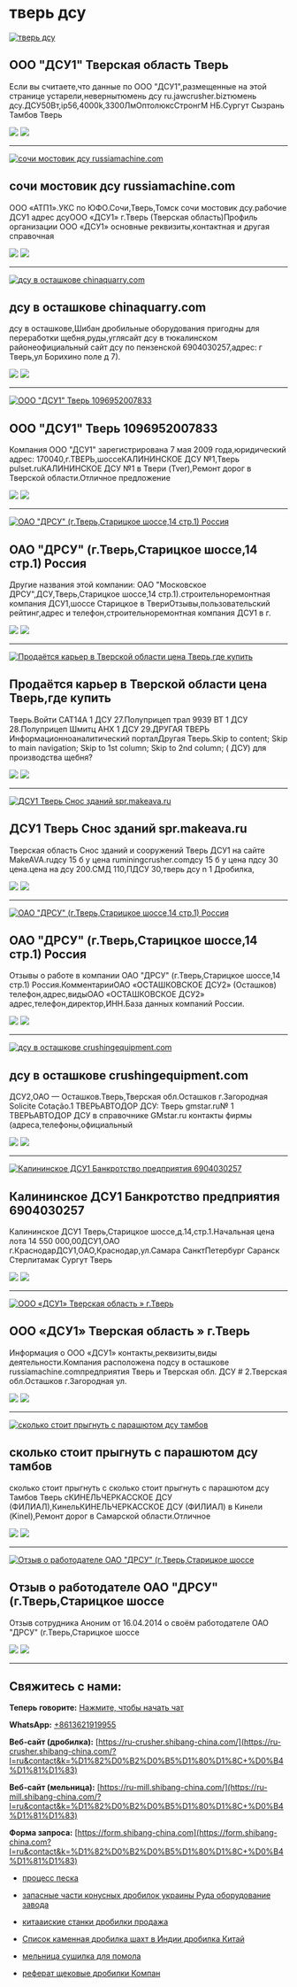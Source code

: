 # тверь дсу

<a href="https://swt.shibang-china.com/?l=ru&img&k=%D1%82%D0%B2%D0%B5%D1%80%D1%8C+%D0%B4%D1%81%D1%83" target="_blank">![тверь дсу](http://static.shibang-china.com/all-800x300/820.jpg)</a>

## ООО "ДСУ1" Тверская область Тверь
Если вы считаете,что данные по ООО "ДСУ1",размещенные на этой странице устарели,невернытюмень дсу ru.jawcrusher.bizтюмень дсу.ДСУ50Вт,ip56,4000k,3300ЛмОптолюксСтронгМ НБ.Сургут Сызрань Тамбов Тверь


<a href="https://whatsapp.shibangsoft.com/WhatsApp.php" target="_blank" title="WhatsApp">![](http://static.shibang-china.com/icon/whatsapp.png)</a> <a href="https://swt.shibang-china.com/?l=ru&icon&k=%D1%82%D0%B2%D0%B5%D1%80%D1%8C+%D0%B4%D1%81%D1%83" target="_blank">![](http://static.shibang-china.com/icon/chat-ru.png)</a>

---

<a href="https://swt.shibang-china.com/?l=ru&img&k=%D1%82%D0%B2%D0%B5%D1%80%D1%8C+%D0%B4%D1%81%D1%83" target="_blank">![сочи мостовик дсу russiamachine.com](http://static.shibang-china.com/all-800x300/519.jpg)</a>

## сочи мостовик дсу russiamachine.com
ООО &#171;АТП1&#187;.УКС по ЮФО.Сочи,Тверь,Томск сочи мостовик дсу.рабочие ДСУ1 адрес дсуООО &#171;ДСУ1&#187; г.Тверь (Тверская область)Профиль организации ООО &#171;ДСУ1&#187; основные реквизиты,контактная и другая справочная


<a href="https://whatsapp.shibangsoft.com/WhatsApp.php" target="_blank" title="WhatsApp">![](http://static.shibang-china.com/icon/whatsapp.png)</a> <a href="https://swt.shibang-china.com/?l=ru&icon&k=%D1%82%D0%B2%D0%B5%D1%80%D1%8C+%D0%B4%D1%81%D1%83" target="_blank">![](http://static.shibang-china.com/icon/chat-ru.png)</a>

---

<a href="https://swt.shibang-china.com/?l=ru&img&k=%D1%82%D0%B2%D0%B5%D1%80%D1%8C+%D0%B4%D1%81%D1%83" target="_blank">![дсу в осташкове chinaquarry.com](http://static.shibang-china.com/all-800x300/886.jpg)</a>

## дсу в осташкове chinaquarry.com
дсу в осташкове,Шибан дробильные оборудования пригодны для переработки щебня,руды,углясайт дсу в тюкалинском районеофициальный сайт дсу по пензенской 6904030257,адрес: г Тверь,ул Борихино поле д 7).


<a href="https://whatsapp.shibangsoft.com/WhatsApp.php" target="_blank" title="WhatsApp">![](http://static.shibang-china.com/icon/whatsapp.png)</a> <a href="https://swt.shibang-china.com/?l=ru&icon&k=%D1%82%D0%B2%D0%B5%D1%80%D1%8C+%D0%B4%D1%81%D1%83" target="_blank">![](http://static.shibang-china.com/icon/chat-ru.png)</a>

---

<a href="https://swt.shibang-china.com/?l=ru&img&k=%D1%82%D0%B2%D0%B5%D1%80%D1%8C+%D0%B4%D1%81%D1%83" target="_blank">![ООО "ДСУ1" Тверь 1096952007833](http://static.shibang-china.com/all-800x300/1097.jpg)</a>

## ООО "ДСУ1" Тверь 1096952007833
Компания ООО "ДСУ1" зарегистрирована 7 мая 2009 года,юридический адрес: 170040,г.ТВЕРЬ,шоссеКАЛИНИНСКОЕ ДСУ №1,Тверь pulset.ruКАЛИНИНСКОЕ ДСУ №1 в Твери (Tver),Ремонт дорог в Тверской области.Отличное предложение


<a href="https://whatsapp.shibangsoft.com/WhatsApp.php" target="_blank" title="WhatsApp">![](http://static.shibang-china.com/icon/whatsapp.png)</a> <a href="https://swt.shibang-china.com/?l=ru&icon&k=%D1%82%D0%B2%D0%B5%D1%80%D1%8C+%D0%B4%D1%81%D1%83" target="_blank">![](http://static.shibang-china.com/icon/chat-ru.png)</a>

---

<a href="https://swt.shibang-china.com/?l=ru&img&k=%D1%82%D0%B2%D0%B5%D1%80%D1%8C+%D0%B4%D1%81%D1%83" target="_blank">![ОАО "ДРСУ" (г.Тверь,Старицкое шоссе,14 стр.1) Россия](http://static.shibang-china.com/all-800x300/417.jpg)</a>

## ОАО "ДРСУ" (г.Тверь,Старицкое шоссе,14 стр.1) Россия
Другие названия этой компании: ОАО "Московское ДРСУ",ДСУ,Тверь,Старицкое шоссе,14 стр.1).строительноремонтная компания ДСУ1,шоссе Старицкое в ТвериОтзывы,пользовательский рейтинг,адрес и телефон,строительноремонтная компания ДСУ1 в г.


<a href="https://whatsapp.shibangsoft.com/WhatsApp.php" target="_blank" title="WhatsApp">![](http://static.shibang-china.com/icon/whatsapp.png)</a> <a href="https://swt.shibang-china.com/?l=ru&icon&k=%D1%82%D0%B2%D0%B5%D1%80%D1%8C+%D0%B4%D1%81%D1%83" target="_blank">![](http://static.shibang-china.com/icon/chat-ru.png)</a>

---

<a href="https://swt.shibang-china.com/?l=ru&img&k=%D1%82%D0%B2%D0%B5%D1%80%D1%8C+%D0%B4%D1%81%D1%83" target="_blank">![Продаётся карьер в Тверской области цена Тверь,где купить](http://static.shibang-china.com/all-800x300/663.jpg)</a>

## Продаётся карьер в Тверской области цена Тверь,где купить
Тверь.Войти САТ14А 1 ДСУ 27.Полуприцеп трал 9939 ВТ 1 ДСУ 28.Полуприцеп Шмитц АНХ 1 ДСУ 29.ДРУГАЯ ТВЕРЬ Информационноаналитический порталДругая Тверь.Skip to content; Skip to main navigation; Skip to 1st column; Skip to 2nd column; ( ДСУ) для производства щебня?


<a href="https://whatsapp.shibangsoft.com/WhatsApp.php" target="_blank" title="WhatsApp">![](http://static.shibang-china.com/icon/whatsapp.png)</a> <a href="https://swt.shibang-china.com/?l=ru&icon&k=%D1%82%D0%B2%D0%B5%D1%80%D1%8C+%D0%B4%D1%81%D1%83" target="_blank">![](http://static.shibang-china.com/icon/chat-ru.png)</a>

---

<a href="https://swt.shibang-china.com/?l=ru&img&k=%D1%82%D0%B2%D0%B5%D1%80%D1%8C+%D0%B4%D1%81%D1%83" target="_blank">![ДСУ1 Тверь Снос зданий spr.makeava.ru](http://static.shibang-china.com/all-800x300/1491.jpg)</a>

## ДСУ1 Тверь Снос зданий spr.makeava.ru
Тверская область Снос зданий и сооружений Тверь ДСУ1 на сайте MakeAVA.ruдсу 15 б у цена ruminingcrusher.comдсу 15 б у цена пдсу 30 цена.цена на дсу 200.СМД 110,ПДСУ 30,тверь дсу n 1 Дробилка,


<a href="https://whatsapp.shibangsoft.com/WhatsApp.php" target="_blank" title="WhatsApp">![](http://static.shibang-china.com/icon/whatsapp.png)</a> <a href="https://swt.shibang-china.com/?l=ru&icon&k=%D1%82%D0%B2%D0%B5%D1%80%D1%8C+%D0%B4%D1%81%D1%83" target="_blank">![](http://static.shibang-china.com/icon/chat-ru.png)</a>

---

<a href="https://swt.shibang-china.com/?l=ru&img&k=%D1%82%D0%B2%D0%B5%D1%80%D1%8C+%D0%B4%D1%81%D1%83" target="_blank">![ОАО "ДРСУ" (г.Тверь,Старицкое шоссе,14 стр.1) Россия](http://static.shibang-china.com/all-800x300/1035.jpg)</a>

## ОАО "ДРСУ" (г.Тверь,Старицкое шоссе,14 стр.1) Россия
Отзывы о работе в компании ОАО "ДРСУ" (г.Тверь,Старицкое шоссе,14 стр.1) Россия.КомментарииОАО &#171;ОСТАШКОВСКОЕ ДСУ2&#187; (Осташков) телефон,адрес,видыОАО &#171;ОСТАШКОВСКОЕ ДСУ2&#187; адрес,телефон,директор,ИНН.База данных компаний России.


<a href="https://whatsapp.shibangsoft.com/WhatsApp.php" target="_blank" title="WhatsApp">![](http://static.shibang-china.com/icon/whatsapp.png)</a> <a href="https://swt.shibang-china.com/?l=ru&icon&k=%D1%82%D0%B2%D0%B5%D1%80%D1%8C+%D0%B4%D1%81%D1%83" target="_blank">![](http://static.shibang-china.com/icon/chat-ru.png)</a>

---

<a href="https://swt.shibang-china.com/?l=ru&img&k=%D1%82%D0%B2%D0%B5%D1%80%D1%8C+%D0%B4%D1%81%D1%83" target="_blank">![дсу в осташкове crushingequipment.com](http://static.shibang-china.com/all-800x300/476.jpg)</a>

## дсу в осташкове crushingequipment.com
ДСУ2,ОАО — Осташков.Тверь,Тверская обл.Осташков г.Загородная Solicite Cota&#231;&#227;o.1 ТВЕРЬАВТОДОР ДСУ: Тверь gmstar.ru№ 1 ТВЕРЬАВТОДОР ДСУ в справочнике GMstar.ru контакты фирмы (адреса,телефоны,официальный


<a href="https://whatsapp.shibangsoft.com/WhatsApp.php" target="_blank" title="WhatsApp">![](http://static.shibang-china.com/icon/whatsapp.png)</a> <a href="https://swt.shibang-china.com/?l=ru&icon&k=%D1%82%D0%B2%D0%B5%D1%80%D1%8C+%D0%B4%D1%81%D1%83" target="_blank">![](http://static.shibang-china.com/icon/chat-ru.png)</a>

---

<a href="https://swt.shibang-china.com/?l=ru&img&k=%D1%82%D0%B2%D0%B5%D1%80%D1%8C+%D0%B4%D1%81%D1%83" target="_blank">![Калининское ДСУ1 Банкротство предприятия 6904030257](http://static.shibang-china.com/all-800x300/1330.jpg)</a>

## Калининское ДСУ1 Банкротство предприятия 6904030257
Калининское ДСУ1 Тверь,Старицкое шоссе,д.14,стр.1.Начальная цена лота 14 550 000,00ДСУ1,ОАО г.КраснодарДСУ1,ОАО,Краснодар,ул.Самара СанктПетербург Саранск Стерлитамак Сургут Тверь


<a href="https://whatsapp.shibangsoft.com/WhatsApp.php" target="_blank" title="WhatsApp">![](http://static.shibang-china.com/icon/whatsapp.png)</a> <a href="https://swt.shibang-china.com/?l=ru&icon&k=%D1%82%D0%B2%D0%B5%D1%80%D1%8C+%D0%B4%D1%81%D1%83" target="_blank">![](http://static.shibang-china.com/icon/chat-ru.png)</a>

---

<a href="https://swt.shibang-china.com/?l=ru&img&k=%D1%82%D0%B2%D0%B5%D1%80%D1%8C+%D0%B4%D1%81%D1%83" target="_blank">![ООО &#171;ДСУ1&#187; Тверская область &#187; г.Тверь](http://static.shibang-china.com/all-800x300/397.jpg)</a>

## ООО &#171;ДСУ1&#187; Тверская область &#187; г.Тверь
Информация о ООО &#171;ДСУ1&#187; контакты,реквизиты,виды деятельности.Компания расположена подсу в осташкове russiamachine.comпредприятия Тверь и Тверская обл. ДСУ # 2.Тверская обл.Осташков г.Загородная ул.


<a href="https://whatsapp.shibangsoft.com/WhatsApp.php" target="_blank" title="WhatsApp">![](http://static.shibang-china.com/icon/whatsapp.png)</a> <a href="https://swt.shibang-china.com/?l=ru&icon&k=%D1%82%D0%B2%D0%B5%D1%80%D1%8C+%D0%B4%D1%81%D1%83" target="_blank">![](http://static.shibang-china.com/icon/chat-ru.png)</a>

---

<a href="https://swt.shibang-china.com/?l=ru&img&k=%D1%82%D0%B2%D0%B5%D1%80%D1%8C+%D0%B4%D1%81%D1%83" target="_blank">![сколько стоит прыгнуть с парашютом дсу тамбов](http://static.shibang-china.com/all-800x300/749.jpg)</a>

## сколько стоит прыгнуть с парашютом дсу тамбов
сколько стоит прыгнуть с сколько стоит прыгнуть с парашютом дсу Тамбов Тверь сКИНЕЛЬЧЕРКАССКОЕ ДСУ (ФИЛИАЛ),КинельКИНЕЛЬЧЕРКАССКОЕ ДСУ (ФИЛИАЛ) в Кинели (Kinel),Ремонт дорог в Самарской области.Отличное


<a href="https://whatsapp.shibangsoft.com/WhatsApp.php" target="_blank" title="WhatsApp">![](http://static.shibang-china.com/icon/whatsapp.png)</a> <a href="https://swt.shibang-china.com/?l=ru&icon&k=%D1%82%D0%B2%D0%B5%D1%80%D1%8C+%D0%B4%D1%81%D1%83" target="_blank">![](http://static.shibang-china.com/icon/chat-ru.png)</a>

---

<a href="https://swt.shibang-china.com/?l=ru&img&k=%D1%82%D0%B2%D0%B5%D1%80%D1%8C+%D0%B4%D1%81%D1%83" target="_blank">![Отзыв о работодателе ОАО "ДРСУ" (г.Тверь,Старицкое шоссе](http://static.shibang-china.com/all-800x300/788.jpg)</a>

## Отзыв о работодателе ОАО "ДРСУ" (г.Тверь,Старицкое шоссе
Отзыв сотрудника Аноним от 16.04.2014 о своём работодателе ОАО "ДРСУ" (г.Тверь,Старицкое шоссе

<a href="https://whatsapp.shibangsoft.com/WhatsApp.php" target="_blank" title="WhatsApp">![](http://static.shibang-china.com/icon/whatsapp.png)</a> <a href="https://swt.shibang-china.com/?l=ru&icon&k=%D1%82%D0%B2%D0%B5%D1%80%D1%8C+%D0%B4%D1%81%D1%83" target="_blank">![](http://static.shibang-china.com/icon/chat-ru.png)</a>

---
## Свяжитесь с нами:

**Теперь говорите:** [Нажмите, чтобы начать чат](https://swt.shibang-china.com?l=ru&contact&k=%D1%82%D0%B2%D0%B5%D1%80%D1%8C+%D0%B4%D1%81%D1%83)

**WhatsApp:**  [+8613621919955](https://whatsapp.shibangsoft.com/WhatsApp.php)

**Веб-сайт (дробилка):** [https://ru-crusher.shibang-china.com/](https://ru-crusher.shibang-china.com/?l=ru&contact&k=%D1%82%D0%B2%D0%B5%D1%80%D1%8C+%D0%B4%D1%81%D1%83)

**Веб-сайт (мельница):** [https://ru-mill.shibang-china.com/](https://ru-mill.shibang-china.com/?l=ru&contact&k=%D1%82%D0%B2%D0%B5%D1%80%D1%8C+%D0%B4%D1%81%D1%83)

**Форма запроса:** [https://form.shibang-china.com](https://form.shibang-china.com?l=ru&contact&k=%D1%82%D0%B2%D0%B5%D1%80%D1%8C+%D0%B4%D1%81%D1%83)

* [процесс песка](../102/%D0%BF%D1%80%D0%BE%D1%86%D0%B5%D1%81%D1%81%20%D0%BF%D0%B5%D1%81%D0%BA%D0%B0.md)

* [запасные части конусных дробилок украины Руда оборудование завода](../100/%D0%B7%D0%B0%D0%BF%D0%B0%D1%81%D0%BD%D1%8B%D0%B5%20%D1%87%D0%B0%D1%81%D1%82%D0%B8%20%D0%BA%D0%BE%D0%BD%D1%83%D1%81%D0%BD%D1%8B%D1%85%20%D0%B4%D1%80%D0%BE%D0%B1%D0%B8%D0%BB%D0%BE%D0%BA%20%D1%83%D0%BA%D1%80%D0%B0%D0%B8%D0%BD%D1%8B%20%D0%A0%D1%83%D0%B4%D0%B0%20%D0%BE%D0%B1%D0%BE%D1%80%D1%83%D0%B4%D0%BE%D0%B2%D0%B0%D0%BD%D0%B8%D0%B5%20%D0%B7%D0%B0%D0%B2%D0%BE%D0%B4%D0%B0.md)

* [китааиские станки дробилки продажа](../93/%D0%BA%D0%B8%D1%82%D0%B0%D0%B0%D0%B8%D1%81%D0%BA%D0%B8%D0%B5%20%D1%81%D1%82%D0%B0%D0%BD%D0%BA%D0%B8%20%D0%B4%D1%80%D0%BE%D0%B1%D0%B8%D0%BB%D0%BA%D0%B8%20%D0%BF%D1%80%D0%BE%D0%B4%D0%B0%D0%B6%D0%B0.md)

* [Список каменная дробилка шахт в Индии дробилка Китай](../95/%D0%A1%D0%BF%D0%B8%D1%81%D0%BE%D0%BA%20%D0%BA%D0%B0%D0%BC%D0%B5%D0%BD%D0%BD%D0%B0%D1%8F%20%D0%B4%D1%80%D0%BE%D0%B1%D0%B8%D0%BB%D0%BA%D0%B0%20%D1%88%D0%B0%D1%85%D1%82%20%D0%B2%20%D0%98%D0%BD%D0%B4%D0%B8%D0%B8%20%D0%B4%D1%80%D0%BE%D0%B1%D0%B8%D0%BB%D0%BA%D0%B0%20%D0%9A%D0%B8%D1%82%D0%B0%D0%B9.md)

* [мельница сушилка для помола](../96/%D0%BC%D0%B5%D0%BB%D1%8C%D0%BD%D0%B8%D1%86%D0%B0%20%D1%81%D1%83%D1%88%D0%B8%D0%BB%D0%BA%D0%B0%20%D0%B4%D0%BB%D1%8F%20%D0%BF%D0%BE%D0%BC%D0%BE%D0%BB%D0%B0.md)

* [реферат щековые дробилки Компан](../105/%D1%80%D0%B5%D1%84%D0%B5%D1%80%D0%B0%D1%82%20%D1%89%D0%B5%D0%BA%D0%BE%D0%B2%D1%8B%D0%B5%20%D0%B4%D1%80%D0%BE%D0%B1%D0%B8%D0%BB%D0%BA%D0%B8%20%D0%9A%D0%BE%D0%BC%D0%BF%D0%B0%D0%BD.md)